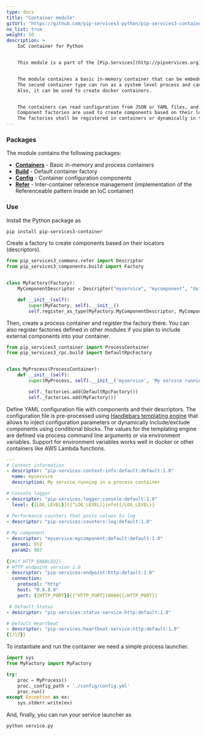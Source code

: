 ```yaml
---
type: docs
title: "Container module"
gitUrl: "https://github.com/pip-services3-python/pip-services3-container-python"
no_list: true
weight: 50
description: > 
    IoC container for Python 


    This module is a part of the [Pip.Services](http://pipservices.org) polyglot microservices toolkit. It provides an inversion-of-control (IoC) container used to facilitate the development of services and applications composed of loosely coupled components.


    The module containes a basic in-memory container that can be embedded inside a service or application, or can be run by itself.
    The second container type can run as a system level process and can be configured via command line arguments.
    Also, it can be used to create docker containers.


    The containers can read configuration from JSON or YAML files, and use it as a recipe for instantiating and configuring components.
    Component factories are used to create components based on their locators (descriptor) defined in the container configuration.
    The factories shall be registered in containers or dynamically in the container configuration file.
---
```



### Packages

The module contains the following packages:

* [**Containers**](containers) - Basic in-memory and process containers
* [**Build**](build) - Default container factory
* [**Config**](config) - Container configuration components
* [**Refer**](refer) - Inter-container reference management (implementation of the Referenceable pattern inside an IoC container)


### Use

Install the Python package as
```bash
pip install pip-services3-container
```
Create a factory to create components based on their locators (descriptors).

```python
from pip_services3_commons.refer import Descriptor
from pip_services3_components.build import Factory


class MyFactory(Factory):
    MyComponentDescriptor = Descriptor("myservice", "mycomponent", "default", "*", "1.0")

    def __init__(self):
        super(MyFactory, self).__init__()
        self.register_as_type(MyFactory.MyComponentDescriptor, MyComponent)
```

Then, create a process container and register the factory there. You can also register factories defined in other
modules if you plan to include external components into your container.

```python
from pip_services3_container import ProcessContainer
from pip_services3_rpc.build import DefaultRpcFactory


class MyProcess(ProcessContainer):
    def __init__(self):
        super(MyProcess, self).__init__('myservice', 'My service running as a process')

        self._factories.add(DefaultRpcFactory())
        self._factories.add(MyFactory())
```

Define YAML configuration file with components and their descriptors.
The configuration file is pre-processed using [Handlebars templating engine](https://handlebarsjs.com)
that allows to inject configuration parameters or dynamically include/exclude components using conditional blocks.
The values for the templating engine are defined via process command line arguments or via environment variables.
Support for environment variables works well in docker or other containers like AWS Lambda functions.

```yaml
---
# Context information
- descriptor: "pip-services:context-info:default:default:1.0"
  name: myservice
  description: My service running in a process container

# Console logger
- descriptor: "pip-services:logger:console:default:1.0"
  level: {{LOG_LEVEL}}{{^LOG_LEVEL}}info{{/LOG_LEVEL}}

# Performance counters that posts values to log
- descriptor: "pip-services:counters:log:default:1.0"
  
# My component
- descriptor: "myservice:mycomponent:default:default:1.0"
  param1: XYZ
  param2: 987
  
{{#if HTTP_ENABLED}}
# HTTP endpoint version 1.0
- descriptor: "pip-services:endpoint:http:default:1.0"
  connection:
    protocol: "http"
    host: "0.0.0.0"
    port: {{HTTP_PORT}}{{^HTTP_PORT}}8080{{/HTTP_PORT}}

 # Default Status
- descriptor: "pip-services:status-service:http:default:1.0"

# Default Heartbeat
- descriptor: "pip-services:heartbeat-service:http:default:1.0"
{{/if}}
```

To instantiate and run the container we need a simple process launcher.

```python
import sys
from MyFactory import MyFactory

try:
    proc = MyProcess()
    proc._config_path = './config/config.yml'
    proc.run()
except Exception as ex:
    sys.stderr.write(ex)
```

And, finally, you can run your service launcher as
```bash
python service.py
```
